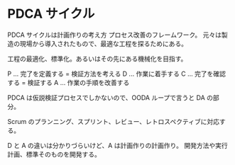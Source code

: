 # PDCA サイクル

PDCA サイクルは計画作りの考え方
プロセス改善のフレームワーク。
元々は製造の現場から導入されたもので、最適な工程を探るためにある。

工程の最適化、標準化。あるいはその先にある機械化を目指す。

P ... 完了を定義する = 検証方法を考える
D ... 作業に着手する
C ... 完了を確認する = 検証する
A ... 作業の手順を改善する

PDCA は仮説検証プロセスでしかないので、OODA ループで言うと DA の部分。

Scrum のプランニング、スプリント、レビュー、レトロスペクティブに対応する。

D と A の違いは分かりづらいけど、A は計画作りの計画作り。
開発方法や実行計画、標準そのものを開発する。
